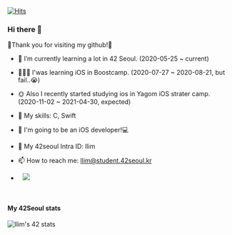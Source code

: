 [![Hits](https://hits.seeyoufarm.com/api/count/incr/badge.svg?url=https%3A%2F%2Fgithub.com%2Flina0322)](https://hits.seeyoufarm.com) 

### Hi there 👋

🥳Thank you for visiting my github!🥳

- 🌱 I’m currently learning a lot in 42 Seoul. (2020-05-25 ~ current)
- 🤦🏻‍♀️ I'was learning iOS in Boostcamp. (2020-07-27 ~ 2020-08-21, but fail..😭)
- 🌞 Also I recently started studying ios in Yagom iOS strater camp. (2020-11-02 ~ 2021-04-30, expected)  

- 🏹 My skills: C, Swift
- 🤩 I'm going to be an iOS developer!💻


- 💬 My 42seoul Intra ID: llim
- 📫 How to reach me: llim@student.42seoul.kr
- <a href="https://instagram.com/l.lina__">
    <img 
        src="http://img.shields.io/badge/-Instagram-black?style=flat&logo=Instagram&link=https://instagram.com/l.lina__"
        style="height : auto; margin-left : 10px; margin-right : 10px;"/>
</a>

</br>

#### My 42Seoul stats
![llim's 42 stats](https://badge42.herokuapp.com/api/stats/llim?privacyEmail=true)
    
    
